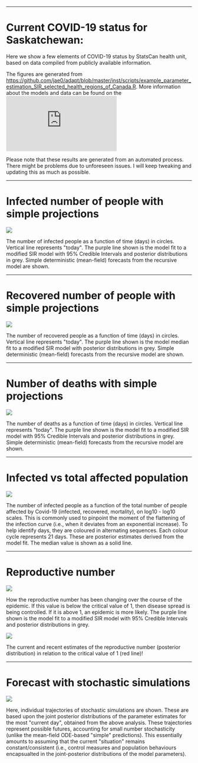 
---

# Current COVID-19 status for Saskatchewan:

Here we show a few elements of COVID-19 status by StatsCan health unit, based on data compiled from publicly available information.

The figures are generated from https://github.com/jae0/adapt/blob/master/inst/scripts/example_parameter_estimation_SIR_selected_health_regions_of_Canada.R. More information about the models and data can be found on the ![main page](https://github.com/jae0/adapt/blob/master/README.md)

Please note that these results are generated from an automated process. There might be problems due to unforeseen issues. I will keep tweaking and updating this as much as possible.

---

# Infected number of people with simple projections

![](./fit_with_projections_infected.png)

The number of infected people as a function of time (days) in circles. Vertical line represents "today". The purple line shown is the model fit to a modified SIR model with 95% Credible Intervals and posterior distributions in grey. Simple deterministic (mean-field) forecasts from the recursive model are shown.

---

# Recovered number of people with simple projections

![](./fit_with_projections_recovered.png)

The number of recovered people as a function of time (days) in circles. Vertical line represents "today". The purple line shown is the model median fit to a modified SIR model with posterior distributions in grey. Simple deterministic (mean-field) forecasts from the recursive model are shown.

---

# Number of deaths with simple projections

![](./fit_with_projections_mortalities.png)

The number of deaths as a function of time (days) in circles. Vertical line represents "today". The purple line shown is the model fit to a modified SIR model with 95% Credible Intervals and posterior distributions in grey. Simple deterministic (mean-field) forecasts from the recursive model are shown.

---

# Infected vs total affected population

![](./infected_affected.png)

The number of infected people as a function of the total number of people affected by Covid-19 (infected, recovered, mortality), on log10 - log10 scales. This is commonly used to pinpoint the moment of the flattening of the infection curve (i.e., when it deviates from an exponential increase). To help identify days, they are coloured in alternating sequences. Each colour cycle represents 21 days. These are posterior estimates derived from the model fit. The median value is shown as a solid line.

---

# Reproductive number

![](./reproductive_number.png)

How the reproductive number has been changing over the course of the epidemic. If this value is below the critical value of 1, then disease spread is being controlled. If it is above 1, an epidemic is more likely. The purple line shown is the model fit to a modified SIR model with 95% Credible Intervals and posterior distributions in grey.

![](./reproductive_number_today.png)

The current and recent estimates of the reproductive number (posterior distribution) in relation to the critical value of 1 (red line)!

---
# Forecast with stochastic simulations

![](./fit_with_projections_and_stochastic_simulations.png)

Here, individual trajectories of stochastic simulations are shown. These are based upon the joint posterior distributions of the parameter estimates for the most "current day", obtained from the above analysis. These trajectories represent possible futures, accounting for small number stochasticity (unlike the mean-field ODE-based "simple" predictions). This essentially amounts to assuming that the current "situation" remains constant/consistent (i.e., control measures and population behaviours encapsualted in the joint-posterior distributions of the model parameters).

